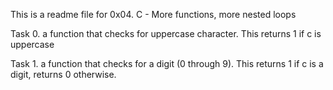 This is a readme file for 0x04. C - More functions, more nested loops

Task 0. a function that checks for uppercase character.
	This returns 1 if c is uppercase

Task 1. a function that checks for a digit (0 through 9).
	This returns 1 if c is a digit, returns 0 otherwise.
